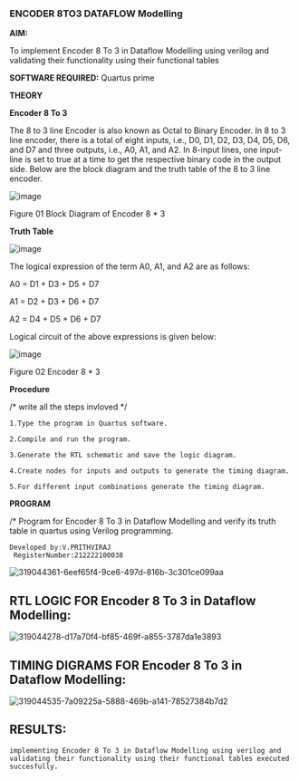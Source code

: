 ### ENCODER 8TO3 DATAFLOW Modelling

**AIM:**

To implement  Encoder 8 To 3 in Dataflow Modelling using verilog and validating their functionality using their functional tables

**SOFTWARE REQUIRED:** Quartus prime

**THEORY**

**Encoder 8 To 3**

The 8 to 3 line Encoder is also known as Octal to Binary Encoder. In 8 to 3 line encoder, there is a total of eight inputs, i.e., D0, D1, D2, D3, D4, D5, D6, and D7 and three outputs, i.e., A0, A1, and A2. In 8-input lines, one input-line is set to true at a time to get the respective binary code in the output side. Below are the block diagram and the truth table of the 8 to 3 line encoder.

![image](https://github.com/naavaneetha/ENCODER8TO3DATAFLOW/assets/154305477/0bc242c1-eb9e-4c47-afe5-30428470efc3)

Figure 01  Block Diagram of Encoder 8 * 3

**Truth Table**

![image](https://github.com/naavaneetha/ENCODER8TO3DATAFLOW/assets/154305477/35496b14-ae6e-4cd1-9abd-d6736b576575)

The logical expression of the term A0, A1, and A2 are as follows:

A0 = D1 + D3 + D5 + D7

A1 = D2 + D3 + D6 + D7

A2 = D4 + D5 + D6 + D7

Logical circuit of the above expressions is given below:

![image](https://github.com/naavaneetha/ENCODER8TO3DATAFLOW/assets/154305477/95acaee6-c873-4c75-89eb-ef09fb158053)

Figure 02  Encoder 8 * 3

**Procedure**

/* write all the steps invloved */
```
1.Type the program in Quartus software.

2.Compile and run the program.

3.Generate the RTL schematic and save the logic diagram.

4.Create nodes for inputs and outputs to generate the timing diagram.

5.For different input combinations generate the timing diagram.
```
**PROGRAM**

/* Program for Encoder 8 To 3 in Dataflow Modelling and verify its truth table in quartus using Verilog programming. 
```
Developed by:V.PRITHVIRAJ
 RegisterNumber:212222100038
```

![319044361-6eef65f4-9ce6-497d-816b-3c301ce099aa](https://github.com/prithviraj5703/ENCODER8TO3DATAFLOW/assets/121418418/df80a166-587c-441e-b34b-bd611226ac02)


## RTL LOGIC FOR Encoder 8 To 3 in Dataflow Modelling:


![319044278-d17a70f4-bf85-469f-a855-3787da1e3893](https://github.com/prithviraj5703/ENCODER8TO3DATAFLOW/assets/121418418/6ecd92a2-90bc-4071-98df-ae9399eafd33)




## TIMING DIGRAMS FOR Encoder 8 To 3 in Dataflow Modelling:

![319044535-7a09225a-5888-469b-a141-78527384b7d2](https://github.com/prithviraj5703/ENCODER8TO3DATAFLOW/assets/121418418/16ec0cee-3524-4da7-a991-c7988cf75e61)


## RESULTS:
```
implementing Encoder 8 To 3 in Dataflow Modelling using verilog and validating their functionality using their functional tables executed succesfully.




